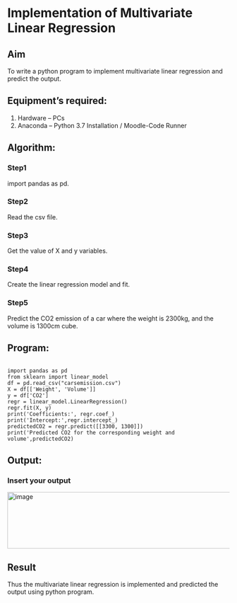 # Implementation of Multivariate Linear Regression
## Aim
To write a python program to implement multivariate linear regression and predict the output.
## Equipment’s required:
1.	Hardware – PCs
2.	Anaconda – Python 3.7 Installation / Moodle-Code Runner
## Algorithm:
### Step1
import pandas as pd.


### Step2
Read the csv file.


### Step3
Get the value of X and y variables.


### Step4
Create the linear regression model and fit.


### Step5
Predict the CO2 emission of a car where the weight is 2300kg, and the volume is 1300cm cube.


## Program:
```

import pandas as pd
from sklearn import linear_model
df = pd.read_csv("carsemission.csv")
X = df[['Weight', 'Volume']]
y = df['CO2']
regr = linear_model.LinearRegression()
regr.fit(X, y)
print('Coefficients:', regr.coef_)
print('Intercept:',regr.intercept_)
predictedCO2 = regr.predict([[3300, 1300]])
print('Predicted CO2 for the corresponding weight and volume',predictedCO2)

```
## Output:

### Insert your output

<img width="1046" height="128" alt="image" src="https://github.com/user-attachments/assets/52c4cbbb-f6e8-4d29-a0d8-9aeca6e14425" />

## Result
Thus the multivariate linear regression is implemented and predicted the output using python program.
